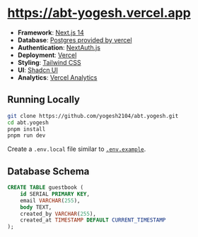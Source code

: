 

# https://abt-yogesh.vercel.app

- **Framework**: [Next.js 14](https://nextjs.org/)
- **Database**: [Postgres provided by vercel](https://vercel.com/postgres)
- **Authentication**: [NextAuth.js](https://next-auth.js.org)
- **Deployment**: [Vercel](https://vercel.com)
- **Styling**: [Tailwind CSS](https://tailwindcss.com)
- **UI**: [Shadcn UI](https://ui.shadcn.com)
- **Analytics**: [Vercel Analytics](https://vercel.com/analytics)

## Running Locally

```bash
git clone https://github.com/yogesh2104/abt.yogesh.git
cd abt.yogesh
pnpm install
pnpm run dev
```

Create a `.env.local` file similar to [`.env.example`](https://github.com/yogesh2104/abt.yogesh/blob/main/.env.example).

## Database Schema

```sql
CREATE TABLE guestbook (
    id SERIAL PRIMARY KEY,
    email VARCHAR(255),
    body TEXT,
    created_by VARCHAR(255),
    created_at TIMESTAMP DEFAULT CURRENT_TIMESTAMP
);
```


